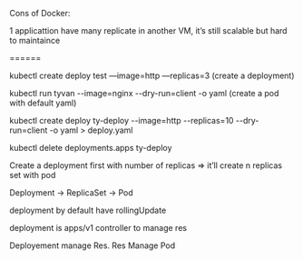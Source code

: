 Cons of Docker:

1 applicattion have many replicate in another VM, it’s still scalable but hard to maintaince

======

kubectl create deploy test —image=http —replicas=3 (create a deployment)

kubectl run tyvan --image=nginx --dry-run=client -o yaml (create a pod with default yaml)

kubectl create deploy ty-deploy --image=http --replicas=10 --dry-run=client -o yaml > deploy.yaml

kubectl delete deployments.apps ty-deploy

Create a deployment first with number of replicas ⇒ it’ll create n replicas set with pod

Deployment  →  ReplicaSet  →  Pod

deployment by default have rollingUpdate 

deployment is apps/v1 controller to manage res 

Deployement manage Res. Res Manage Pod